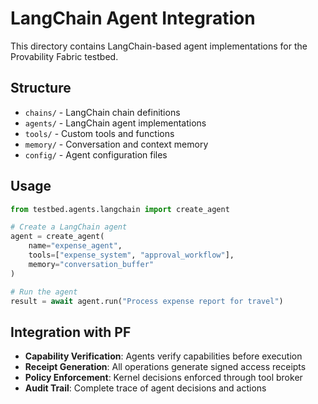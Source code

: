 # LangChain Agent Integration

This directory contains LangChain-based agent implementations for the Provability Fabric testbed.

## Structure

- `chains/` - LangChain chain definitions
- `agents/` - LangChain agent implementations
- `tools/` - Custom tools and functions
- `memory/` - Conversation and context memory
- `config/` - Agent configuration files

## Usage

```python
from testbed.agents.langchain import create_agent

# Create a LangChain agent
agent = create_agent(
    name="expense_agent",
    tools=["expense_system", "approval_workflow"],
    memory="conversation_buffer"
)

# Run the agent
result = await agent.run("Process expense report for travel")
```

## Integration with PF

- **Capability Verification**: Agents verify capabilities before execution
- **Receipt Generation**: All operations generate signed access receipts
- **Policy Enforcement**: Kernel decisions enforced through tool broker
- **Audit Trail**: Complete trace of agent decisions and actions
